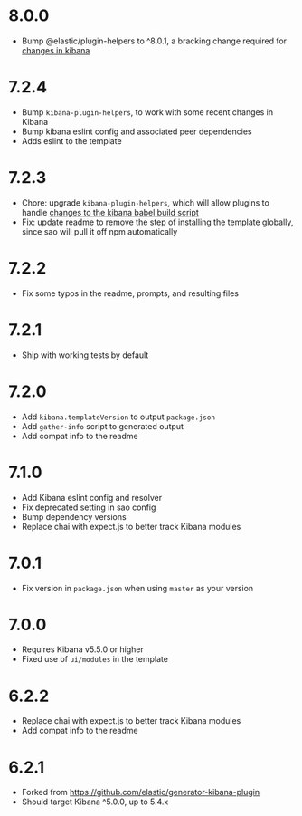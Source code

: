 # 8.0.0

- Bump @elastic/plugin-helpers to ^8.0.1, a bracking change required for [changes in kibana](https://github.com/elastic/kibana/pull/13806)

# 7.2.4

- Bump  `kibana-plugin-helpers`, to work with some recent changes in Kibana
- Bump kibana eslint config and associated peer dependencies
- Adds eslint to the template

# 7.2.3

- Chore: upgrade `kibana-plugin-helpers`, which will allow plugins to handle [changes to the kibana babel build script](https://github.com/elastic/kibana/pull/13973)
- Fix: update readme to remove the step of installing the template globally, since sao will pull it off npm automatically

# 7.2.2

- Fix some typos in the readme, prompts, and resulting files

# 7.2.1

- Ship with working tests by default

# 7.2.0

- Add `kibana.templateVersion` to output `package.json`
- Add `gather-info` script to generated output
- Add compat info to the readme

# 7.1.0

- Add Kibana eslint config and resolver
- Fix deprecated setting in sao config
- Bump dependency versions
- Replace chai with expect.js to better track Kibana modules

# 7.0.1

- Fix version in `package.json` when using `master` as your version

# 7.0.0

- Requires Kibana v5.5.0 or higher
- Fixed use of `ui/modules` in the template

# 6.2.2

- Replace chai with expect.js to better track Kibana modules
- Add compat info to the readme

# 6.2.1

- Forked from https://github.com/elastic/generator-kibana-plugin
- Should target Kibana ^5.0.0, up to 5.4.x